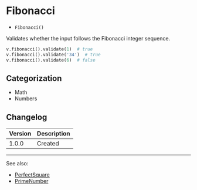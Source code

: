 # Fibonacci

- `Fibonacci()`

Validates whether the input follows the Fibonacci integer sequence.

```python
v.fibonacci().validate(1)  # true
v.fibonacci().validate('34')  # true
v.fibonacci().validate(6)  # false
```

## Categorization

- Math
- Numbers

## Changelog

Version | Description
--------|-------------
  1.0.0 | Created

***
See also:

- [PerfectSquare](PerfectSquare.md)
- [PrimeNumber](PrimeNumber.md)
